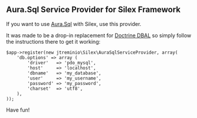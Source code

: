 ## Aura.Sql Service Provider for Silex Framework

If you want to use [Aura.Sql](https://github.com/auraphp/Aura.Sql) with Silex, use this provider.

It was made to be a drop-in replacement for [Doctrine DBAL](http://silex.sensiolabs.org/doc/providers/doctrine.html)
so simply follow the instructions there to get it working:


    $app->register(new jtreminio\Silex\AuraSqlServiceProvider, array(
        'db.options' => array (
            'driver'   => 'pdo_mysql',
            'host'     => 'localhost',
            'dbname'   => 'my_database',
            'user'     => 'my_username',
            'password' => 'my_password',
            'charset'  => 'utf8',
        ),
    ));

Have fun!
